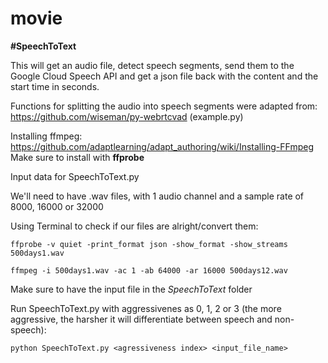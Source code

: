 # movie

**#SpeechToText**

This will get an audio file, detect speech segments, send them to the Google Cloud Speech API and get a json file back with the content and the start time in seconds.

Functions for splitting the audio into speech segments were adapted from: https://github.com/wiseman/py-webrtcvad (example.py)


Installing ffmpeg: https://github.com/adaptlearning/adapt_authoring/wiki/Installing-FFmpeg  Make sure to install with **ffprobe**

Input data for SpeechToText.py

We'll need to have .wav files, with 1 audio channel and a sample rate of 8000, 16000 or 32000

Using Terminal to check if our files are alright/convert them:

`ffprobe -v quiet -print_format json -show_format -show_streams 500days1.wav`

`ffmpeg -i 500days1.wav -ac 1 -ab 64000 -ar 16000 500days12.wav`


Make sure to have the input file in the _SpeechToText_ folder

Run SpeechToText.py with aggressivenes as 0, 1, 2 or 3 (the more aggressive, the harsher it will differentiate between speech and non-speech):

`python SpeechToText.py <agressiveness index> <input_file_name>`